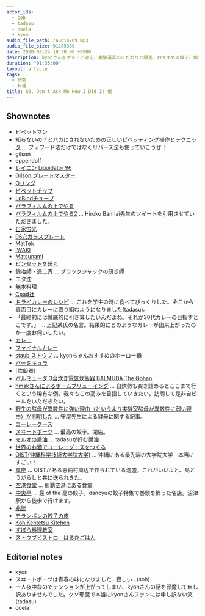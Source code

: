 ```yaml
---
actor_ids:
  - soh
  - tadasu
  - coela
  - kyon
audio_file_path: /audio/69.mp3
audio_file_size: 91205380
date: 2020-08-24 10:30:00 +0900
description: kyonさんをゲストに迎え、実験道具のこだわりと誤差、おすすめの餃子、無水料理や料理の楽しみなどについて話しました。
duration: "01:35:00"
layout: article
tags:
  - 研究
  - 料理
title: 69. Don't Ask Me How I Did It 仮 
---
```


## Shownotes
- ピペットマン
- [知らないの？とバカにされないための正しいピペッティング操作とテクニック](https://www.thermofisher.com/blog/learning-at-the-bench/pipetting-guide2/) ... フォワード法だけではなくリバース法も使っていこうぜ！
- gilson
- eppendolf
- [レイニン Liquidator 96](https://www.mt.com/jp/ja/home/products/pipettes/high-throughput-platforms/liquidator-96-pipetting.html)
- [Gilson プレートマスター](https://www.technosaurus.co.jp/categories/view/736)
- [Oリング](https://ja.wikipedia.org/wiki/O%E3%83%AA%E3%83%B3%E3%82%B0)
- [ピペットチップ](https://axel.as-1.co.jp/asone/s/A0070200/)
- [LoBindチューブ](https://online-shop.eppendorf.jp/JP-ja/Laboratory-Consumables-44512/Tubes-44515/Protein-LoBind-Tubes-PF-56251.html)
- [パラフィルムの上でやる](https://twitter.com/researchat_fm/status/1246939090395824129)
- [パラフィルムの上でやる2](https://twitter.com/hiroko_bannai/status/1246997750073290754) ... Hiroko Bannai先生のツイートを引用させていただきました。
- [自家蛍光](http://pdbu-support.bio-rad.co.jp/fcguide/0502.html)
- [96穴ガラスプレート](https://www.nikkei-pro.co.jp/news/detail/glass_micro_plate_001.htm)
- [MatTek](https://www.mattek.com/products/glass-bottom-dishes/)
- [IWAKI](http://iwaki.atgc.co.jp/div/catalog159/ga3186/a5/p1.html)
- [Matsunami](https://www.matsunami-usa.com/product/glass-bottom-dishes/)
- [ピンセットを研ぐ](https://togetter.com/li/932499)
- 鍛冶師・憑二斉 ... ブラックジャックの研ぎ師
- エタ沈
- 無水料理
- [Cpad社](https://cookpad.com/)
- [ドライカレーのレシピ](http://katsuma.hatenablog.com/entry/2012/03/05/195824) ... これを学生の時に食べてびっくりした。そこから真面目にカレーに取り組むようになりました(tadasu)。
- 「最終的には徹底的に引き算したいんだよね。それが30代カレーの目指すとこです。」 ... 上記某氏の名言。結果的にどのようなカレーが出来上がったのか一度お伺いしたい。
- [カレー](http://web.archive.org/web/20100328012844/http://oixi.jp/happy/archive/11)
- [ファイナルカレー](https://cakes.mu/series/3733)
- [staub ストウブ](https://www.amazon.co.jp/dp/B000BPLCPG/?tag=researchatf04-22) ... kyonちゃんおすすめのホーロー鍋
- [バーミキュラ](https://www.amazon.co.jp/dp/B011B8HL8I/?tag=researchatf04-22)
- [炊飯器]
- [バルミューダ 3合炊き電気炊飯器 BALMUDA The Gohan](https://www.amazon.co.jp/dp/B01NBX0HC7?tag=researchatf04-22/)
- [hmskさんによるホームブリューイング](https://twitter.com/i/events/1274210423047258112) ... 自炊勢も突き詰めるとここまで行くという稀有な例。我々もこの高みを目指していきたい。訪問して是非自ビールをいただきたい。
- [野生の酵母が異数性に強い理由（というより実験室酵母が異数性に弱い理由）が判明した](https://tenure5.vbl.okayama-u.ac.jp/HM_blog/?p=3932) ... 守屋先生による酵母に関する記事。
- [コーレーグース](https://ja.wikipedia.org/wiki/%E3%82%B3%E3%83%BC%E3%83%AC%E3%83%BC%E3%82%B0%E3%82%B9)
- [スヰートポーヅ](https://tabelog.com/tokyo/A1310/A131003/13000637/) ... 最高の餃子。閉店。
- [マルオの醤油](https://www.amazon.co.jp/dp/B00BF59JFQ/?tag=researchatf04-22/) ... tadasuが好む醤油
- [世界のお酒でコーレーグースをつくる](https://www.dee-okinawa.com/topics/2010/12/ko-re-gusu.html)
- [OIST(沖縄科学技術大学院大学)](https://www.oist.jp/) ...  沖縄にある最先端の大学院大学　本当にすごい！
- [萬座](https://www.amazon.co.jp/dp/B0053BG9ZQ/?tag=researchatf04-22/) ... OISTがある恩納村周辺で作られている泡盛。これがいいよと、島とうがらしと共に送られきた。
- [空港食堂](https://tabelog.com/okinawa/A4701/A470103/47000364/) ... 那覇空港にある食堂
- [中央亭](https://tabelog.com/shizuoka/A2205/A220501/22003420/) ... 最 of the 高の餃子。dancyuの餃子特集で巻頭を飾った名店。沼津駅から徒歩で行けます。
- [兆徳](https://tabelog.com/tokyo/A1323/A132301/13051394/)
- [モランボンの餃子の皮](http://www.moranbong.co.jp/product/t_chinese/)
- [Koh Kentetsu Kitchen](https://www.youtube.com/channel/UC3p5OTQsMEnmZktWUkw_Y0A)
- [ずぼら料理教室](https://www.youtube.com/channel/UCmB6D1avvT8ZziWqvnyMxEQ)
- [ストウブビストロ　はるひごはん](http://haruhigohan.com/)

## Editorial notes
- kyon
- スヰートポーヅは青春の味になりました...寂しい...(soh)
- 一人夜中なのでテンションが上がってしまい、kyonさんの話を邪魔して申し訳ありませんでした。クソ邪魔で本当にkyonさんファンには申し訳ない笑 (tadasu)
- coela
